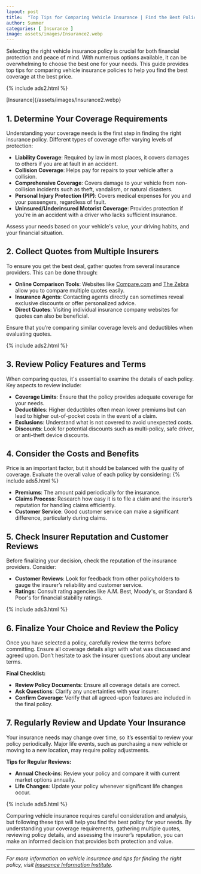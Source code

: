 ```yaml
---
layout: post
title:  "Top Tips for Comparing Vehicle Insurance | Find the Best Policy for Your Needs"
author: Summer
categories: [ Insurance ]
image: assets/images/Insurance2.webp
---
```


Selecting the right vehicle insurance policy is crucial for both financial protection and peace of mind. With numerous options available, it can be overwhelming to choose the best one for your needs. This guide provides top tips for comparing vehicle insurance policies to help you find the best coverage at the best price.

{% include ads2.html %}

[Insurance]{/assets/images/Insurance2.webp}

## 1. Determine Your Coverage Requirements

Understanding your coverage needs is the first step in finding the right insurance policy. Different types of coverage offer varying levels of protection:

- **Liability Coverage**: Required by law in most places, it covers damages to others if you are at fault in an accident.
- **Collision Coverage**: Helps pay for repairs to your vehicle after a collision.
- **Comprehensive Coverage**: Covers damage to your vehicle from non-collision incidents such as theft, vandalism, or natural disasters.
- **Personal Injury Protection (PIP)**: Covers medical expenses for you and your passengers, regardless of fault.
- **Uninsured/Underinsured Motorist Coverage**: Provides protection if you're in an accident with a driver who lacks sufficient insurance.

Assess your needs based on your vehicle's value, your driving habits, and your financial situation.

## 2. Collect Quotes from Multiple Insurers

To ensure you get the best deal, gather quotes from several insurance providers. This can be done through:

- **Online Comparison Tools**: Websites like [Compare.com](https://www.compare.com) and [The Zebra](https://www.thezebra.com) allow you to compare multiple quotes easily.
- **Insurance Agents**: Contacting agents directly can sometimes reveal exclusive discounts or offer personalized advice.
- **Direct Quotes**: Visiting individual insurance company websites for quotes can also be beneficial.

Ensure that you’re comparing similar coverage levels and deductibles when evaluating quotes.

{% include ads2.html %}

## 3. Review Policy Features and Terms

When comparing quotes, it's essential to examine the details of each policy. Key aspects to review include:

- **Coverage Limits**: Ensure that the policy provides adequate coverage for your needs.
- **Deductibles**: Higher deductibles often mean lower premiums but can lead to higher out-of-pocket costs in the event of a claim.
- **Exclusions**: Understand what is not covered to avoid unexpected costs.
- **Discounts**: Look for potential discounts such as multi-policy, safe driver, or anti-theft device discounts.

## 4. Consider the Costs and Benefits

Price is an important factor, but it should be balanced with the quality of coverage. Evaluate the overall value of each policy by considering:
{% include ads5.html %}
- **Premiums**: The amount paid periodically for the insurance.
- **Claims Process**: Research how easy it is to file a claim and the insurer’s reputation for handling claims efficiently.
- **Customer Service**: Good customer service can make a significant difference, particularly during claims.

## 5. Check Insurer Reputation and Customer Reviews

Before finalizing your decision, check the reputation of the insurance providers. Consider:

- **Customer Reviews**: Look for feedback from other policyholders to gauge the insurer’s reliability and customer service.
- **Ratings**: Consult rating agencies like A.M. Best, Moody's, or Standard & Poor's for financial stability ratings.

{% include ads3.html %}

## 6. Finalize Your Choice and Review the Policy

Once you have selected a policy, carefully review the terms before committing. Ensure all coverage details align with what was discussed and agreed upon. Don’t hesitate to ask the insurer questions about any unclear terms.

**Final Checklist:**
- **Review Policy Documents**: Ensure all coverage details are correct.
- **Ask Questions**: Clarify any uncertainties with your insurer.
- **Confirm Coverage**: Verify that all agreed-upon features are included in the final policy.

## 7. Regularly Review and Update Your Insurance

Your insurance needs may change over time, so it’s essential to review your policy periodically. Major life events, such as purchasing a new vehicle or moving to a new location, may require policy adjustments.

**Tips for Regular Reviews:**
- **Annual Check-ins**: Review your policy and compare it with current market options annually.
- **Life Changes**: Update your policy whenever significant life changes occur.

{% include ads5.html %}

Comparing vehicle insurance requires careful consideration and analysis, but following these tips will help you find the best policy for your needs. By understanding your coverage requirements, gathering multiple quotes, reviewing policy details, and assessing the insurer’s reputation, you can make an informed decision that provides both protection and value.

---

*For more information on vehicle insurance and tips for finding the right policy, visit [Insurance Information Institute](https://www.iii.org).* 
